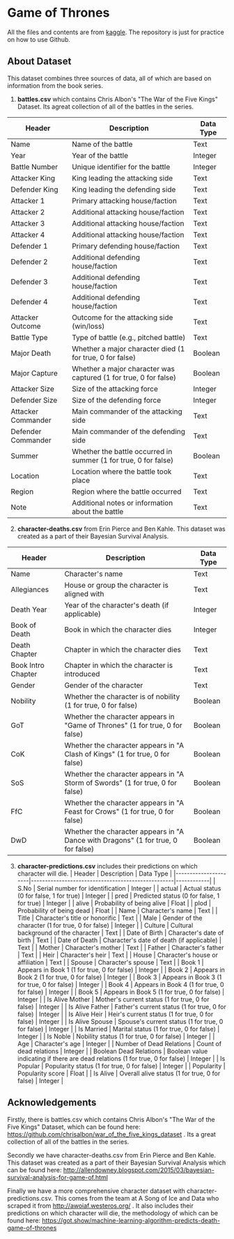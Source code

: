 # Game of Thrones
All the files and contents are from [kaggle](https://www.kaggle.com/datasets/mylesoneill/game-of-thrones/). The repository is just for practice on how to use Github.
## About Dataset
This dataset combines three sources of data, all of which are based on information from the book series.
1. **battles.csv** which contains Chris Albon's "The War of the Five Kings" Dataset. Its agreat collection of all of the battles in the series.
   
| Header                 | Description                                   | Data Type  |
|------------------------|-----------------------------------------------|------------|
| Name                   | Name of the battle                            | Text       |
| Year                   | Year of the battle                            | Integer    |
| Battle Number          | Unique identifier for the battle              | Integer    |
| Attacker King          | King leading the attacking side               | Text       |
| Defender King          | King leading the defending side               | Text       |
| Attacker 1             | Primary attacking house/faction              | Text       |
| Attacker 2             | Additional attacking house/faction            | Text       |
| Attacker 3             | Additional attacking house/faction            | Text       |
| Attacker 4             | Additional attacking house/faction            | Text       |
| Defender 1             | Primary defending house/faction              | Text       |
| Defender 2             | Additional defending house/faction            | Text       |
| Defender 3             | Additional defending house/faction            | Text       |
| Defender 4             | Additional defending house/faction            | Text       |
| Attacker Outcome       | Outcome for the attacking side (win/loss)    | Text       |
| Battle Type            | Type of battle (e.g., pitched battle)        | Text       |
| Major Death            | Whether a major character died (1 for true, 0 for false) | Boolean   |
| Major Capture          | Whether a major character was captured (1 for true, 0 for false) | Boolean   |
| Attacker Size          | Size of the attacking force                  | Integer    |
| Defender Size          | Size of the defending force                  | Integer    |
| Attacker Commander     | Main commander of the attacking side         | Text       |
| Defender Commander     | Main commander of the defending side         | Text       |
| Summer                 | Whether the battle occurred in summer (1 for true, 0 for false) | Boolean   |
| Location               | Location where the battle took place         | Text       |
| Region                 | Region where the battle occurred             | Text       |
| Note                   | Additional notes or information about the battle | Text       |

2. **character-deaths.csv** from Erin Pierce and Ben Kahle. This dataset was created as a part of their Bayesian Survival Analysis.

| Header               | Description                             | Data Type  |
|----------------------|-----------------------------------------|------------|
| Name                 | Character's name                        | Text       |
| Allegiances          | House or group the character is aligned with | Text     |
| Death Year           | Year of the character's death (if applicable) | Integer |
| Book of Death        | Book in which the character dies         | Integer    |
| Death Chapter        | Chapter in which the character dies      | Text       |
| Book Intro Chapter   | Chapter in which the character is introduced | Text    |
| Gender               | Gender of the character                  | Text       |
| Nobility             | Whether the character is of nobility (1 for true, 0 for false) | Boolean |
| GoT                  | Whether the character appears in "Game of Thrones" (1 for true, 0 for false) | Boolean |
| CoK                  | Whether the character appears in "A Clash of Kings" (1 for true, 0 for false) | Boolean |
| SoS                  | Whether the character appears in "A Storm of Swords" (1 for true, 0 for false) | Boolean |
| FfC                  | Whether the character appears in "A Feast for Crows" (1 for true, 0 for false) | Boolean |
| DwD                  | Whether the character appears in "A Dance with Dragons" (1 for true, 0 for false) | Boolean |

3.  **character-predictions.csv** includes their predictions on which character will die.
| Header               | Description                                       | Data Type  |
|----------------------|---------------------------------------------------|------------|
| S.No                 | Serial number for identification                   | Integer    |
| actual               | Actual status (0 for false, 1 for true)            | Integer    |
| pred                 | Predicted status (0 for false, 1 for true)         | Integer    |
| alive                | Probability of being alive                        | Float      |
| plod                 | Probability of being dead                         | Float      |
| Name                 | Character's name                                  | Text       |
| Title                | Character's title or honorific                    | Text       |
| Male                 | Gender of the character (1 for true, 0 for false) | Integer    |
| Culture              | Cultural background of the character              | Text       |
| Date of Birth        | Character's date of birth                         | Text       |
| Date of Death        | Character's date of death (if applicable)         | Text       |
| Mother               | Character's mother                                | Text       |
| Father               | Character's father                                | Text       |
| Heir                 | Character's heir                                  | Text       |
| House                | Character's house or affiliation                  | Text       |
| Spouse               | Character's spouse                                | Text       |
| Book 1               | Appears in Book 1 (1 for true, 0 for false)       | Integer    |
| Book 2               | Appears in Book 2 (1 for true, 0 for false)       | Integer    |
| Book 3               | Appears in Book 3 (1 for true, 0 for false)       | Integer    |
| Book 4               | Appears in Book 4 (1 for true, 0 for false)       | Integer    |
| Book 5               | Appears in Book 5 (1 for true, 0 for false)       | Integer    |
| Is Alive Mother      | Mother's current status (1 for true, 0 for false) | Integer    |
| Is Alive Father      | Father's current status (1 for true, 0 for false) | Integer    |
| Is Alive Heir        | Heir's current status (1 for true, 0 for false)   | Integer    |
| Is Alive Spouse      | Spouse's current status (1 for true, 0 for false) | Integer    |
| Is Married           | Marital status (1 for true, 0 for false)          | Integer    |
| Is Noble             | Nobility status (1 for true, 0 for false)         | Integer    |
| Age                  | Character's age                                   | Integer    |
| Number of Dead Relations | Count of dead relations                         | Integer    |
| Boolean Dead Relations | Boolean value indicating if there are dead relations (1 for true, 0 for false) | Integer    |
| Is Popular           | Popularity status (1 for true, 0 for false)      | Integer    |
| Popularity           | Popularity score                                  | Float      |
| Is Alive             | Overall alive status (1 for true, 0 for false)    | Integer    |

## Acknowledgements
Firstly, there is battles.csv which contains Chris Albon's "The
War of the Five Kings" Dataset, which can be found here:
https://github.com/chrisalbon/war_of_the_five_kings_dataset . Its a
great collection of all of the battles in the series.

Secondly we have character-deaths.csv from Erin Pierce and Ben
Kahle. This dataset was created as a part of their Bayesian Survival
Analysis which can be found here:
http://allendowney.blogspot.com/2015/03/bayesian-survival-analysis-for-game-of.html

Finally we have a more comprehensive character dataset with
character-predictions.csv. This comes from the team at A Song of Ice and Data who scraped it from http://awoiaf.westeros.org/ . It
also includes their predictions on which character will die, the
methodology of which can be found here:
https://got.show/machine-learning-algorithm-predicts-death-game-of-thrones
